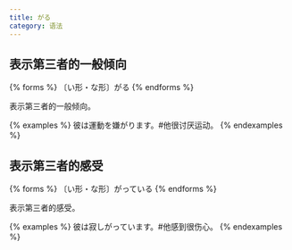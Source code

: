 ```yaml
---
title: がる
category: 语法
---
```


## 表示第三者的一般倾向

{% forms %}
〔い形・な形〕がる
{% endforms %}

表示第三者的一般倾向。

{% examples %}
彼は運動を嫌がります。#他很讨厌运动。
{% endexamples %}

## 表示第三者的感受

{% forms %}
〔い形・な形〕がっている
{% endforms %}

表示第三者的感受。

{% examples %}
彼は寂しがっています。#他感到很伤心。
{% endexamples %}

